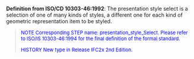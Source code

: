 ﻿**Definition from ISO/CD 10303-46:1992**: The presentation style select is a selection of one of many kinds of styles, a different one for each kind of geometric representation item to be styled.

> <font color="#0000FF" size="-1"> NOTE Corresponding STEP name:
		  presentation_style_Select. Please refer to ISO/IS 10303-46:1994 for the final
		  definition of the formal standard. </font>
> 
> <font size="-1"><font color="#0000FF">HISTORY New type in Release
		  IFC2x 2nd Edition.</font> </font>
>